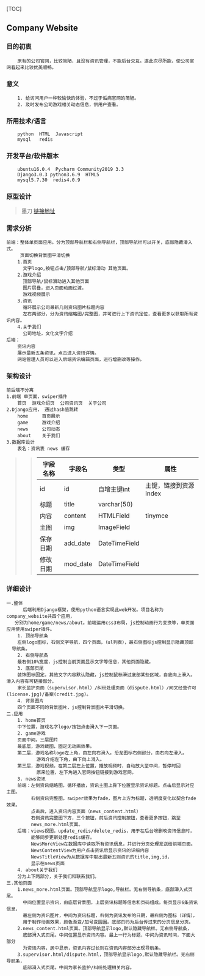 [TOC]
## Company Website
### 目的初衷
        原有的公司官网，比较简陋，且没有资讯管理，不能后台交互。遂此次尽所能，使公司官网看起来比较优美顺畅。
### 意义
        1. 给访问用户一种较愉快的体验，不过于诟病官网的简陋。
        2. 及时发布公司游戏相关动态信息，供用户查看。
### 所用技术/语言
        python  HTML  Javascript
        mysql   redis    
### 开发平台/软件版本
        ubuntu16.0.4  Pycharm Community2019 3.3
        Django3.0.3 python3.6.9  HTML5  
        mysql5.7.30  redis4.0.9
### 原型设计
>    墨刀   [链接地址](https://org.modao.cc/app/c27c53df8805367211a4e3ec4f7012c3259f0f85?simulator_type=device&sticky#screen=sk9uzg4tf36bt6f)
### 需求分析
    前端：整体单页面应用。分为顶部导航栏和右侧导航栏，顶部导航栏可以开关，底部隐藏滑入式。
         页面切换背景图平滑切换
        1.首页
          文字logo,按钮点击/顶部导航/鼠标滑动 其他页面。
        2.游戏介绍
          顶部导航/鼠标滑动进入其他页面
          图片层叠，进入页面动画过渡。
          游戏视频展示
        3.资讯
          循环展示公司最新几则资讯图片标题内容
          左右两部分，分为资讯缩略图/完整图，并可进行上下资讯定位，查看更多以获取所有资讯内容。
        4.关于我们
          公司地址，文化文字介绍   
    后端：
        资讯内容
        展示最新五条资讯，点击进入资讯详情。
        网站管理人员可以进入后端资讯编辑页面，进行增删改等操作。 
### 架构设计
    前后端不分离
    1.前端 单页面，swiper插件
        首页  游戏介绍页  公司资讯页  关于公司
    2.Django应用， 通过hash值跳转
        home     首页展示 
        game     游戏介绍
        news     公司动态
        about    关于我们
    3.数据库设计
        表名：资讯表 news 缓存
>>  字段名称 | 字段名 | 类型 | 属性
>>  --- | ---| --- |---
>>    id   | id | 自增主键int | 主键，链接到资源index     
>>    标题 | title | varchar(50) | 
>>    内容 | content | HTMLField | tinymce
>>    主图 | img | ImageField |
>>    保存日期 | add_date | DateTimeField |
>>    修改日期 | mod_date | DateTimeField |
 ### 详细设计
    一.整体
          后端利用Django框架，使用python语言实现此web开发。项目名称为company_website共四个应用，
       分别为home/game/news/about。前端运用css3布局，js控制动画行为变换等，单页面应用使用swiper插件。
        1. 顶部导航条
        左侧logo图标，右侧文字导航，四个页面，（ul列表），最右侧图标js控制显示隐藏顶部
      导航条。
        2. 右侧导航条
        最右侧10%宽度，js控制当前页面显示文字等信息，其他页面隐藏。
        3. 底部页尾
        装饰图标固定。其他文字内容默认隐藏，js控制鼠标滑过底部某些区域，自底向上滑入。滑入内容有可链接部分，
        家长监护页面（supervisor.html）/纠纷处理页面（dispute.html）/网文经营许可(license.jpg)/备案(credit.jpg)。
        4. 背景图片
        四个页面不同的背景图片，js控制背景图片平滑切换。
    二.应用
        1. home首页
        中下位置，游戏名字logo/按钮点击滑入下一页面。
        2. game游戏
        页面中间。三层图片
        最底层，游戏截图，固定无动画效果。
        第二层，游戏名称logo左上角，由左向右滑入。恐龙图标右侧部分，由右向左滑入。
               游戏介绍左下角，由下向上滑入。
        第三层，游戏视频，在第二层左上位置，播放视频时，自动放大至中间，暂停时回
               原来位置，左下角进入官网按钮链接到游戏官网。
        3. news资讯
        前端：左侧资讯缩略图，循环播放，资讯主图上靠下位置显示资讯标题。点击后显示对应主图。
             右侧资讯完整图，swiper效果为fade，图片上方为标题，透明度变化以契合fade效果。
             点击后，进入资讯内容页面（news_content.html）
             右侧资讯完整图下方，三个按钮，前后资讯控制按钮，查看更多按钮，跳至
             news_more.html页面。
        后端：views视图，update_redis/delete_redis，用于在后台增删改资讯信息时，
             能够同步更新处理redis缓存。
             NewsMoreView在数据库中读取所有资讯信息，并进行分页处理发送给前端页面。
             NewsContentView为用户点击资讯后显示资讯的详细内容
             NewsTitleView为从数据库中取出最新五则资讯的title,img,id，
             显示在news页面
        4. about关于我们
        分为上下两部分，关于我们和联系我们。
    三.其他页面
        1.news_more.html页面。顶部导航显示logo,导航栏。无右侧导航条，底部滑入式页尾。
          中间位置显示资讯，由底层背景图，上层资讯标题等信息和页码组成。每页显示6条资讯信息，
          最左侧为资讯图片，中间为资讯标题，右侧为资讯发布的日期，最右侧为图标（详情），
          用于制作动画效果，颜色渐变/加号变圆圈。底部页码为后台传过来的分页信息分页。
        2.news_content.html页面。顶部导航显示logo,默认隐藏导航栏。无右侧导航条，
          底部滑入式页尾。中间位置显示资讯内容。最上一行为标题，中间为资讯时间，下面大部分
          为资讯内容，居中显示，资讯内容过长则在资讯内容部分出现导航条。
        3.supervisor.html/dispute.html，顶部导航显示logo,默认隐藏导航栏。无右侧导航条，
          底部滑入式页尾。中间为家长监护/纠纷处理相关内容。